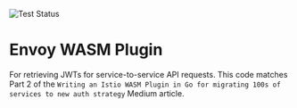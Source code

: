 ![Test Status](https://github.com/henders/writing-an-envoy-wasm-plugin/actions/workflows/test.yml/badge.svg)

# Envoy WASM Plugin
For retrieving JWTs for service-to-service API requests. 
This code matches Part 2 of the `Writing an Istio WASM Plugin in Go for migrating 100s of services to new auth strategy` Medium article.
